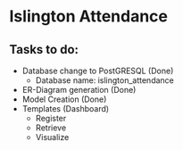 # Islington Attendance

## Tasks to do:
* Database change to PostGRESQL (Done)
	* Database name: islington_attendance
* ER-Diagram generation (Done)
* Model Creation (Done)
* Templates (Dashboard)
	* Register
	* Retrieve
	* Visualize

